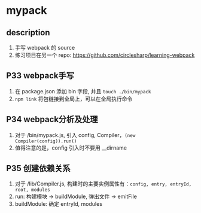 # mypack

## description
1. 手写 webpack 的 source
2. 练习项目在另一个 repo: https://github.com/circlesharp/learning-webpack

## P33 webpack手写
1. 在 package.json 添加 bin 字段, 并且 `touch ./bin/mypack`
2. `npm link` 将包链接到全局上，可以在全局执行命令

## P34 webpack分析及处理
1. 对于 /bin/mypack.js, 引入 config, Compiler，`(new Compiler(config)).run()`
2. 值得注意的是，config 引入时不要用 __dirname

## P35 创建依赖关系
1. 对于 /lib/Compiler.js, 构建时的主要实例属性有：`config, entry, entryId, root, modules`
2. run: 构建模块 -> buildModule, 弹出文件 -> emitFile
3. buildModule: 确定 entryId, modules
